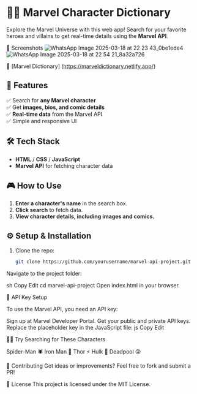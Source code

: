 # 🦸‍♂️ Marvel Character Dictionary

Explore the Marvel Universe with this web app! Search for your favorite heroes and villains to get real-time details using the **Marvel API**.

📸 Screenshots
![WhatsApp Image 2025-03-18 at 22 23 43_0be1ede4](https://github.com/user-attachments/assets/b714cfcb-141a-44fc-9e37-82824e34cb41)
![WhatsApp Image 2025-03-18 at 22 54 21_8a32a726](https://github.com/user-attachments/assets/de0027a0-3f61-40fe-9653-47df145fb085)


🔗 [Marvel Dictionary]
(https://marveldictionary.netlify.app/)

## 📌 Features  

✅ Search for **any Marvel character**  
✅ Get **images, bios, and comic details**  
✅ **Real-time data** from the Marvel API  
✅ Simple and responsive UI  

## 🛠 Tech Stack  

- **HTML** / **CSS** / **JavaScript**  
- **Marvel API** for fetching character data  

## 🎮 How to Use 

1. **Enter a character's name** in the search box.  
2. **Click search** to fetch data.  
3. **View character details, including images and comics.**  

## ⚙️ Setup & Installation

1. Clone the repo:  
   ```sh
   git clone https://github.com/yourusername/marvel-api-project.git
Navigate to the project folder:

sh
Copy
Edit
cd marvel-api-project
Open index.html in your browser.

🔑 API Key Setup

To use the Marvel API, you need an API key:

Sign up at Marvel Developer Portal.
Get your public and private API keys.
Replace the placeholder key in the JavaScript file:
js
Copy
Edit


🦸‍♂️ Try Searching for These Characters

Spider-Man 🕷️
Iron Man 🤖
Thor ⚡
Hulk 💪
Deadpool 😜


🤝 Contributing
Got ideas or improvements? Feel free to fork and submit a PR!

📜 License
This project is licensed under the MIT License.


